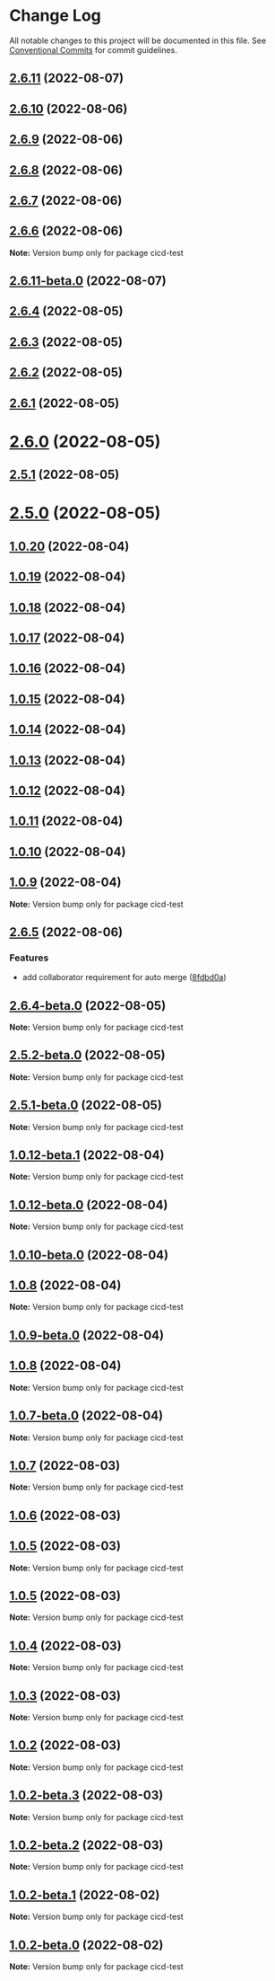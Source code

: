 # Change Log

All notable changes to this project will be documented in this file.
See [Conventional Commits](https://conventionalcommits.org) for commit guidelines.

## [2.6.11](https://github.com/pfapi/cicd-template/compare/v2.6.11-beta.0...v2.6.11) (2022-08-07)



## [2.6.10](https://github.com/pfapi/cicd-template/compare/v2.6.9...v2.6.10) (2022-08-06)



## [2.6.9](https://github.com/pfapi/cicd-template/compare/v2.6.8...v2.6.9) (2022-08-06)



## [2.6.8](https://github.com/pfapi/cicd-template/compare/v2.6.7...v2.6.8) (2022-08-06)



## [2.6.7](https://github.com/pfapi/cicd-template/compare/v2.6.6...v2.6.7) (2022-08-06)



## [2.6.6](https://github.com/pfapi/cicd-template/compare/v2.6.5...v2.6.6) (2022-08-06)

**Note:** Version bump only for package cicd-test





## [2.6.11-beta.0](https://github.com/pfapi/cicd-template/compare/v2.6.5...v2.6.11-beta.0) (2022-08-07)



## [2.6.4](https://github.com/pfapi/cicd-template/compare/v2.6.4-beta.0...v2.6.4) (2022-08-05)



## [2.6.3](https://github.com/pfapi/cicd-template/compare/v2.6.2...v2.6.3) (2022-08-05)



## [2.6.2](https://github.com/pfapi/cicd-template/compare/v2.6.1...v2.6.2) (2022-08-05)



## [2.6.1](https://github.com/pfapi/cicd-template/compare/v2.6.0...v2.6.1) (2022-08-05)



# [2.6.0](https://github.com/pfapi/cicd-template/compare/v2.5.2-beta.0...v2.6.0) (2022-08-05)



## [2.5.1](https://github.com/pfapi/cicd-template/compare/v2.5.1-beta.0...v2.5.1) (2022-08-05)



# [2.5.0](https://github.com/pfapi/cicd-template/compare/v1.0.20...v2.5.0) (2022-08-05)



## [1.0.20](https://github.com/pfapi/cicd-template/compare/v1.0.19...v1.0.20) (2022-08-04)



## [1.0.19](https://github.com/pfapi/cicd-template/compare/v1.0.18...v1.0.19) (2022-08-04)



## [1.0.18](https://github.com/pfapi/cicd-template/compare/v1.0.17...v1.0.18) (2022-08-04)



## [1.0.17](https://github.com/pfapi/cicd-template/compare/v1.0.16...v1.0.17) (2022-08-04)



## [1.0.16](https://github.com/pfapi/cicd-template/compare/v1.0.15...v1.0.16) (2022-08-04)



## [1.0.15](https://github.com/pfapi/cicd-template/compare/v1.0.14...v1.0.15) (2022-08-04)



## [1.0.14](https://github.com/pfapi/cicd-template/compare/v1.0.13...v1.0.14) (2022-08-04)



## [1.0.13](https://github.com/pfapi/cicd-template/compare/v1.0.12...v1.0.13) (2022-08-04)



## [1.0.12](https://github.com/pfapi/cicd-template/compare/v1.0.12-beta.1...v1.0.12) (2022-08-04)



## [1.0.11](https://github.com/pfapi/cicd-template/compare/v1.0.10...v1.0.11) (2022-08-04)



## [1.0.10](https://github.com/pfapi/cicd-template/compare/v1.0.10-beta.0...v1.0.10) (2022-08-04)



## [1.0.9](https://github.com/pfapi/cicd-template/compare/v1.0.9-beta.0...v1.0.9) (2022-08-04)

**Note:** Version bump only for package cicd-test





## [2.6.5](https://github.com/pfapi/cicd-template/compare/v2.6.4-beta.0...v2.6.5) (2022-08-06)


### Features

* add collaborator requirement for auto merge ([8fdbd0a](https://github.com/pfapi/cicd-template/commit/8fdbd0aab9bd68576fea88d264bb198e90192225))





## [2.6.4-beta.0](https://github.com/pfapi/cicd-test/compare/v2.5.2-beta.0...v2.6.4-beta.0) (2022-08-05)

**Note:** Version bump only for package cicd-test





## [2.5.2-beta.0](https://github.com/pfapi/cicd-test/compare/v2.5.1-beta.0...v2.5.2-beta.0) (2022-08-05)

**Note:** Version bump only for package cicd-test





## [2.5.1-beta.0](https://github.com/pfapi/cicd-test/compare/v1.0.12-beta.1...v2.5.1-beta.0) (2022-08-05)

**Note:** Version bump only for package cicd-test





## [1.0.12-beta.1](https://github.com/pfapi/cicd-test/compare/v1.0.12-beta.0...v1.0.12-beta.1) (2022-08-04)

**Note:** Version bump only for package cicd-test





## [1.0.12-beta.0](https://github.com/pfapi/cicd-test/compare/v1.0.10-beta.0...v1.0.12-beta.0) (2022-08-04)

**Note:** Version bump only for package cicd-test





## [1.0.10-beta.0](https://github.com/pfapi/cicd-test/compare/v1.0.9-beta.0...v1.0.10-beta.0) (2022-08-04)



## [1.0.8](https://github.com/pfapi/cicd-test/compare/v1.0.7-beta.0...v1.0.8) (2022-08-04)

**Note:** Version bump only for package cicd-test






## [1.0.9-beta.0](https://github.com/pfapi/cicd-test/compare/v1.0.7-beta.0...v1.0.9-beta.0) (2022-08-04)

## [1.0.8](https://github.com/pfapi/cicd-test/compare/v1.0.7-beta.0...v1.0.8) (2022-08-04)


**Note:** Version bump only for package cicd-test





## [1.0.7-beta.0](https://github.com/pfapi/cicd-test/compare/v1.0.7...v1.0.7-beta.0) (2022-08-04)

**Note:** Version bump only for package cicd-test





## [1.0.7](https://github.com/pfapi/cicd-test/compare/v1.0.6...v1.0.7) (2022-08-03)

**Note:** Version bump only for package cicd-test





## [1.0.6](https://github.com/pfapi/cicd-test/compare/v1.0.5-beta.1...v1.0.6) (2022-08-03)



## [1.0.5](https://github.com/pfapi/cicd-test/compare/v1.0.4...v1.0.5) (2022-08-03)

**Note:** Version bump only for package cicd-test





## [1.0.5](https://github.com/pfapi/cicd-test/compare/v1.0.4...v1.0.5) (2022-08-03)

**Note:** Version bump only for package cicd-test





## [1.0.4](https://github.com/pfapi/cicd-test/compare/v1.0.3...v1.0.4) (2022-08-03)

**Note:** Version bump only for package cicd-test





## [1.0.3](https://github.com/pfapi/cicd-test/compare/v1.0.2...v1.0.3) (2022-08-03)

**Note:** Version bump only for package cicd-test





## [1.0.2](https://github.com/pfapi/cicd-test/compare/v1.0.2-beta.3...v1.0.2) (2022-08-03)

**Note:** Version bump only for package cicd-test





## [1.0.2-beta.3](https://github.com/pfapi/cicd-test/compare/v1.0.2-beta.2...v1.0.2-beta.3) (2022-08-03)

**Note:** Version bump only for package cicd-test





## [1.0.2-beta.2](https://github.com/pfapi/cicd-test/compare/v1.0.2-beta.1...v1.0.2-beta.2) (2022-08-03)

**Note:** Version bump only for package cicd-test





## [1.0.2-beta.1](https://github.com/pfapi/cicd-test/compare/v1.0.2-beta.0...v1.0.2-beta.1) (2022-08-02)

**Note:** Version bump only for package cicd-test





## [1.0.2-beta.0](https://github.com/pfapi/cicd-test/compare/v1.0.1...v1.0.2-beta.0) (2022-08-02)

**Note:** Version bump only for package cicd-test

